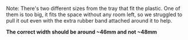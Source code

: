 Note: There's two different sizes from the tray that fit the plastic. One of them is too big, it fits the space without any room left, so we struggled to pull it out even with the extra rubber band attached around it to help.

**The correct width should be around ~46mm and not ~48mm**